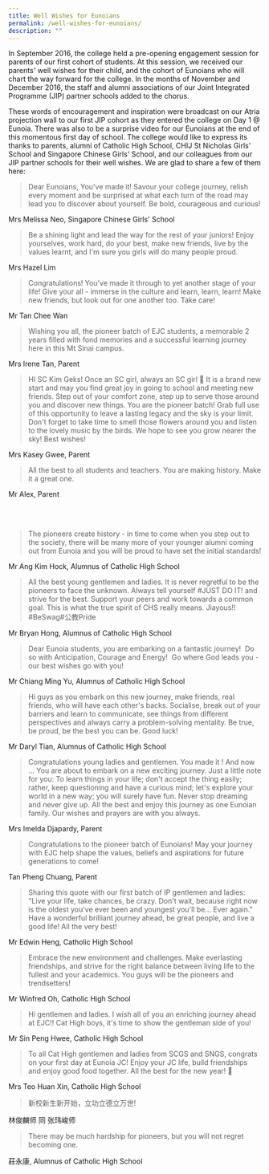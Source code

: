 ```yaml
---
title: Well Wishes for Eunoians
permalink: /well-wishes-for-eunoians/
description: ""
---
```

In September 2016, the college held a pre-opening engagement session for parents of our first cohort of students. At this session, we received our parents' well wishes for their child, and the cohort of Eunoians who will chart the way forward for the college. In the months of November and December 2016, the staff and alumni associations of our Joint Integrated Programme (JIP) partner schools added to the chorus.

These words of encouragement and inspiration were broadcast on our Atria projection wall to our first JIP cohort as they entered the college on Day 1 @ Eunoia. There was also to be a surprise video for our Eunoians at the end of this momentous first day of school. The college would like to express its thanks to parents, alumni of Catholic High School, CHIJ St Nicholas Girls' School and Singapore Chinese Girls' School, and our colleagues from our JIP partner schools for their well wishes. We are glad to share a few of them here:

> Dear Eunoians, You've made it! Savour your college journey, relish every moment and be surprised at what each turn of the road may lead you to discover about yourself. Be bold, courageous and curious!

Mrs Melissa Neo, Singapore Chinese Girls' School

> Be a shining light and lead the way for the rest of your juniors! Enjoy yourselves, work hard, do your best, make new friends, live by the values learnt, and I'm sure you girls will do many people proud.

Mrs Hazel Lim

> Congratulations! You've made it through to yet another stage of your life! Give your all - immerse in the culture and learn, learn, learn! Make new friends, but look out for one another too. Take care!

Mr Tan Chee Wan

> Wishing you all, the pioneer batch of EJC students, a memorable 2 years filled with fond memories and a successful learning journey here in this Mt Sinai campus.

Mrs Irene Tan, Parent

> HI SC Kim Geks! Once an SC girl, always an SC girl 🙂 It is a brand new start and may you find great joy in going to school and meeting new friends. Step out of your comfort zone, step up to serve those around you and discover new things. You are the pioneer batch! Grab full use of this opportunity to leave a lasting legacy and the sky is your limit. Don't forget to take time to smell those flowers around you and listen to the lovely music by the birds. We hope to see you grow nearer the sky! Best wishes!

Mrs Kasey Gwee, Parent

> All the best to all students and teachers. You are making history. Make it a great one.

Mr Alex, Parent

   
 

> The pioneers create history - in time to come when you step out to the society, there will be many more of your younger alumni coming out from Eunoia and you will be proud to have set the initial standards!

Mr Ang Kim Hock, Alumnus of Catholic High School

> All the best young gentlemen and ladies. It is never regretful to be the pioneers to face the unknown. Always tell yourself #JUST DO IT! and strive for the best. Support your peers and work towards a common goal. This is what the true spirit of CHS really means. Jiayous!! #BeSwag#公教Pride

Mr Bryan Hong, Alumnus of Catholic High School

> Dear Eunoia students, you are embarking on a fantastic journey!  Do so with Anticipation, Courage and Energy!  Go where God leads you - our best wishes go with you!

Mr Chiang Ming Yu, Alumnus of Catholic High School

> Hi guys as you embark on this new journey, make friends, real friends, who will have each other's backs. Socialise, break out of your barriers and learn to communicate, see things from different perspectives and always carry a problem-solving mentality. Be true, be proud, be the best you can be. Good luck!

Mr Daryl Tian, Alumnus of Catholic High School

> Congratulations young ladies and gentlemen. You made it ! And now ... You are about to embark on a new exciting journey. Just a little note for you: To learn things in your life; don't accept the thing easily; rather, keep questioning and have a curious mind; let's explore your world in a new way; you will surely have fun. Never stop dreaming and never give up. All the best and enjoy this journey as one Eunoian family. Our wishes and prayers are with you always.

Mrs Imelda Djapardy, Parent

> Congratulations to the pioneer batch of Eunoians! May your journey with EJC help shape the values, beliefs and aspirations for future generations to come!

Tan Pheng Chuang, Parent

> Sharing this quote with our first batch of IP gentlemen and ladies: "Live your life, take chances, be crazy. Don't wait, because right now is the oldest you've ever been and youngest you'll be... Ever again." Have a wonderful brilliant journey ahead, be great people, and live a good life! All the very best!

Mr Edwin Heng, Catholic High School

> Embrace the new environment and challenges. Make everlasting friendships, and strive for the right balance between living life to the fullest and your academics. You guys will be the pioneers and trendsetters!

Mr Winfred Oh, Catholic High School

> Hi gentlemen and ladies. I wish all of you an enriching journey ahead at EJC!! Cat High boys, it's time to show the gentleman side of you!

Mr Sin Peng Hwee, Catholic High School

> To all Cat High gentlemen and ladies from SCGS and SNGS, congrats on your first day at Eunoia JC! Enjoy your JC life, build friendships and enjoy good food together. All the best for the new year! 🙂

Mrs Teo Huan Xin, Catholic High School

> 新校新生新开始，立功立德立万世!

林俊麟师 同 张玮峻师

> There may be much hardship for pioneers, but you will not regret becoming one.

莊永康, Alumnus of Catholic High School